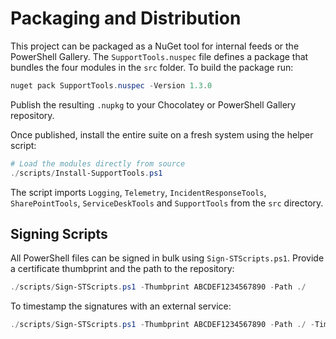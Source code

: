 # Packaging and Distribution

This project can be packaged as a NuGet tool for internal feeds or the PowerShell Gallery.
The `SupportTools.nuspec` file defines a package that bundles the four modules in the `src` folder.
To build the package run:

```powershell
nuget pack SupportTools.nuspec -Version 1.3.0
```

Publish the resulting `.nupkg` to your Chocolatey or PowerShell Gallery repository.

Once published, install the entire suite on a fresh system using the helper script:

```powershell
# Load the modules directly from source
./scripts/Install-SupportTools.ps1
```

The script imports `Logging`, `Telemetry`, `IncidentResponseTools`, `SharePointTools`, `ServiceDeskTools` and `SupportTools` from the `src` directory.

## Signing Scripts

All PowerShell files can be signed in bulk using `Sign-STScripts.ps1`. Provide a certificate thumbprint and the path to the repository:

```powershell
./scripts/Sign-STScripts.ps1 -Thumbprint ABCDEF1234567890 -Path ./
```

To timestamp the signatures with an external service:

```powershell
./scripts/Sign-STScripts.ps1 -Thumbprint ABCDEF1234567890 -Path ./ -TimestampServer "http://timestamp.digicert.com"
```
